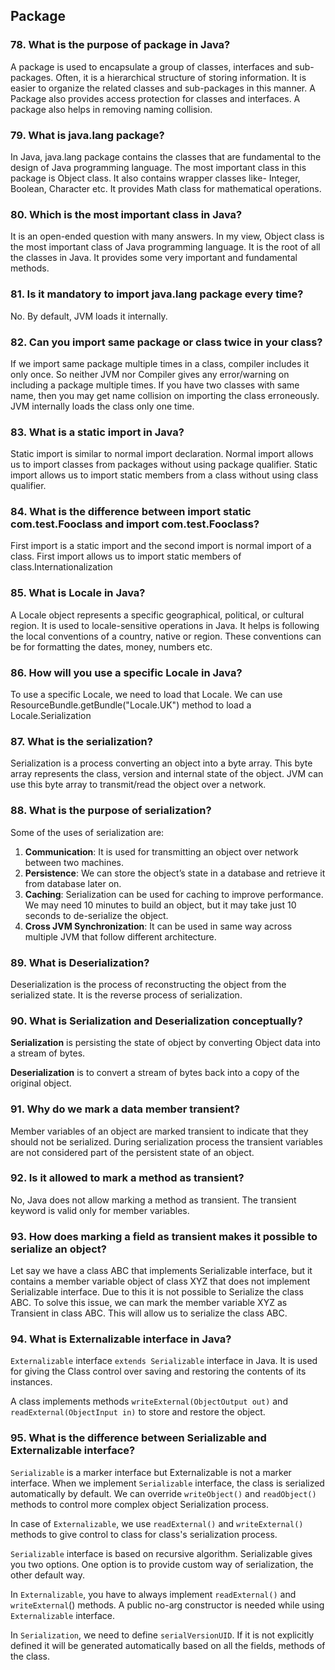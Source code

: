 ## Package

### 78. What is the purpose of package in Java?
A package is used to encapsulate a group of classes, interfaces and sub-packages. Often, it is a hierarchical structure of storing information. It is easier to organize the related classes and sub-packages in this manner.
A Package also provides access protection for classes and interfaces. A package also helps in removing naming collision.
### 79. What is java.lang package?
In Java, java.lang package contains the classes that are fundamental to the design of Java programming language. The most important class in this package is Object class. It also contains wrapper classes like- Integer, Boolean, Character
etc. It provides Math class for mathematical operations.
### 80. Which is the most important class in Java?
It is an open-ended question with many answers. In my view, Object class is the most important class of Java programming language. It is the root of all the classes in Java. It provides some very important and fundamental methods.
### 81. Is it mandatory to import java.lang package every time?
No. By default, JVM loads it internally.
### 82. Can you import same package or class twice in your class?
If we import same package multiple times in a class, compiler includes it only once. So neither JVM nor Compiler gives any error/warning on including a package multiple times. If you have two classes with same name, then you may get name collision on importing the class erroneously. JVM internally loads the class only one time.
### 83. What is a static import in Java?
Static import is similar to normal import declaration. Normal import allows us to import classes from packages without using package qualifier. Static import allows us to import static members from a class without using class qualifier.
### 84. What is the difference between import static com.test.Fooclass and import com.test.Fooclass?
First import is a static import and the second import is normal import of a class. First import allows us to import static members of class.Internationalization
### 85. What is Locale in Java?
A Locale object represents a specific geographical, political, or
cultural region. It is used to locale-sensitive operations in Java.
It helps is following the local conventions of a country, native or
region. These conventions can be for formatting the dates, money,
numbers etc.
### 86. How will you use a specific Locale in Java?
To use a specific Locale, we need to load that Locale. We can use
ResourceBundle.getBundle("Locale.UK") method to load a Locale.Serialization
### 87. What is the serialization?
Serialization is a process converting an object into a byte array. This byte array represents the class, version and internal state of the object. JVM can use this byte array to transmit/read the object over a network.
### 88. What is the purpose of serialization?
Some of the uses of serialization are:
1. **Communication**: It is used for transmitting an object over network between two machines.
2. **Persistence**: We can store the object’s state in a database
and retrieve it from database later on.
3. **Caching**: Serialization can be used for caching to improve performance. We may need 10 minutes to build an object, but it may take just 10 seconds to de-serialize the object.
4. **Cross JVM Synchronization**: It can be used in same way
across multiple JVM that follow different architecture.
### 89. What is Deserialization?
Deserialization is the process of reconstructing the object from the serialized state. It is the reverse process of serialization.
### 90. What is Serialization and Deserialization conceptually?
**Serialization** is persisting the state of object by converting Object data into a stream of bytes.

**Deserialization** is to convert a stream of bytes back into a copy of the original object.
### 91. Why do we mark a data member transient?
Member variables of an object are marked transient to indicate that they should not be serialized. During serialization process the transient variables are not
considered part of the persistent state of an object.
### 92. Is it allowed to mark a method as transient?
No, Java does not allow marking a method as transient. The transient keyword is valid only for member variables.
### 93. How does marking a field as transient makes it possible to serialize an object?
Let say we have a class ABC that implements Serializable interface, but it contains a member variable object of class XYZ that does not implement Serializable interface. Due to this it is not possible to Serialize the class ABC.
To solve this issue, we can mark the member variable XYZ as
Transient in class ABC. This will allow us to serialize the class
ABC.
### 94. What is Externalizable interface in Java?
`Externalizable` interface `extends Serializable` interface in Java. It is
used for giving the Class control over saving and restoring the contents of its instances.

A class implements methods `writeExternal(ObjectOutput out)` and `readExternal(ObjectInput in)` to
store and restore the object.
### 95. What is the difference between Serializable and Externalizable interface?
`Serializable` is a marker interface but Externalizable is not a marker interface.
When we implement `Serializable` interface, the class is serialized automatically by default. We can override `writeObject()` and `readObject()` methods to control more complex object Serialization process.

In case of `Externalizable`, we use `readExternal()` and `writeExternal()` methods to give control to class for class's serialization process.

`Serializable` interface is based on recursive algorithm.
Serializable gives you two options. One option is to provide custom way of serialization, the other default way. 

In `Externalizable`, you have to always implement `readExternal()` and `writeExternal`() methods.
A public no-arg constructor is needed while using `Externalizable`
interface.

In `Serialization`, we need to define `serialVersionUID`. If it is not explicitly defined it will be generated automatically based on all the fields, methods of the class.